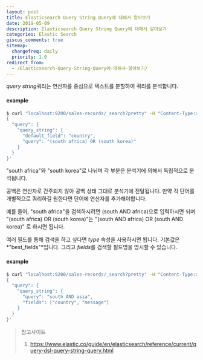 ```yaml
---
layout: post
title: Elasticsearch Query String Query에 대해서 알아보기
date: 2019-05-09
description: Elasticsearch Query String Query에 대해서 알아보기
categories: Elastic Search
giscus_comments: true
sitemap:
  changefreq: daily
  priority: 1.0
redirect_from:
  - /Elasticsearch-Query-String-Query에-대해서-알아보기/
---
```


*query string*쿼리는 연산자를 중심으로 텍스트를 분할하여 쿼리를 분석합니다.

#### example

```bash
$ curl "localhost:9200/sales-records/_search?pretty" -H "Content-Type:application/json" -d '
{
  "query": {
    "query_string": {
      "default_field": "country",
      "query": "(south africa) OR (south korea)"
    }
  }
}'
```

"south africa"와 "south korea"로 나뉘며 각 부분은 분석기에 의해서 독립적으로 분석됩니다.

공백은 연산자로 간주되지 않아 공백 상태 그대로 분석기에 전달됩니다. 만약 각 단어를 개별적으로 쿼리하길 원한다면 단어에 연산자를 추가해야합니다.

예를 들어, "south africa"을 검색하시려면 (south AND africa)으로 입력하시면 되며 "(south africa) OR (south korea)"는 "(south AND africa) OR (south AND korea)" 로 하시면 됩니다.

여러 필드를 통해 검색을 하고 싶다면 _type_ 속성을 사용하시면 됩니다. 기본값은 *"best_fields"*입니다. 그리고 *fields*를 검색할 필드명을 명시할 수 있습니다.

#### example

```bash
$ curl "localhost:9200/sales-records/_search?pretty" -H "Content-Type:application/json" -d '
{
  "query": {
    "query_string": {
      "query": "south AND asia",
      "fields": ["country", "message"]
    }
  }
}'
```

> 참고사이트
>
> 1. https://www.elastic.co/guide/en/elasticsearch/reference/current/query-dsl-query-string-query.html
